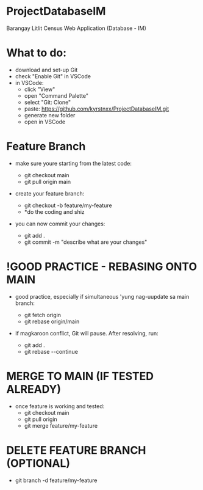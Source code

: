 # ProjectDatabaseIM
Barangay Litlit Census Web Application (Database - IM)

# What to do:
- download and set-up Git
- check "Enable Git" in VSCode
- in VSCode:
  - click "View"
  - open "Command Palette"
  - select "Git: Clone"
  - paste: https://github.com/kyrstnxx/ProjectDatabaseIM.git
  - generate new folder
  - open in VSCode

# Feature Branch 
- make sure youre starting from the latest code:
  - git checkout main
  - git pull origin main

- create your feature branch:
  - git checkout -b feature/my-feature
  - *do the coding and shiz

- you can now commit your changes:
  - git add .
  - git commit -m "describe what are your changes"

# !GOOD PRACTICE - REBASING ONTO MAIN
- good practice, especially if simultaneous 'yung nag-uupdate sa main branch:
  - git fetch origin
  - git rebase origin/main

- if magkaroon conflict, Git will pause. After resolving, run:
  - git add .
  - git rebase --continue

# MERGE TO MAIN (IF TESTED ALREADY)
- once feature is working and tested:
  - git checkout main
  - git pull origin
  - git merge feature/my-feature

# DELETE FEATURE BRANCH (OPTIONAL)
  - git branch -d feature/my-feature
